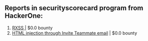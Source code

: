 ## Reports in securityscorecard program from HackerOne:
1. [RXSS ](https://hackerone.com/reports/1418413) | $0.0 bounty
2. [HTML injection through Invite Teammate email](https://hackerone.com/reports/1482057) | $0.0 bounty